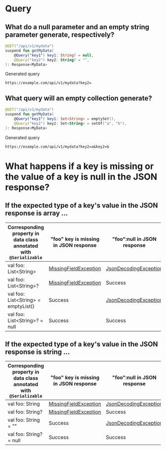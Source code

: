 # Query
## What do a null parameter and an empty string parameter generate, respectively?
```kotlin
@GET("/api/v1/mydata")
suspend fun getMyData(
    @Query("key1") key1: String? = null,
    @Query("key2") key2: String? = "",
): Response<MyData>
```

Generated query
```
https://example.com/api/v1/mydata?key2=
```

## What query will an empty collection generate?
```kotlin
@GET("/api/v1/mydata")
suspend fun getMyData(
    @Query("key1") key1: Set<String> = emptySet(),
    @Query("key2") key2: Set<String> = setOf("a", "b"),
): Response<MyData>
```

Generated query
```
https://example.com/api/v1/mydata?key2=a&key2=b
```

# What happens if a key is missing or the value of a key is null in the JSON response?
## If the expected type of a key's value in the JSON response is array ...
Corresponding property in data class annotated with `@Serializable`|"foo" key is missing in JSON response|"foo":null in JSON response
--|--|--
val foo: List&lt;String>|[MissingFieldException](https://kotlinlang.org/api/kotlinx.serialization/kotlinx-serialization-core/kotlinx.serialization/-missing-field-exception/)|[JsonDecodingException](https://github.com/Kotlin/kotlinx.serialization/blob/master/formats/json/commonMain/src/kotlinx/serialization/json/internal/JsonExceptions.kt#L18-L21)
val foo: List&lt;String>?|[MissingFieldException](https://kotlinlang.org/api/kotlinx.serialization/kotlinx-serialization-core/kotlinx.serialization/-missing-field-exception/)|Success
val foo: List&lt;String> = emptyList()|Success|[JsonDecodingException](https://github.com/Kotlin/kotlinx.serialization/blob/master/formats/json/commonMain/src/kotlinx/serialization/json/internal/JsonExceptions.kt#L18-L21)
val foo: List&lt;String>? = null|Success|Success

## If the expected type of a key's value in the JSON response is string ...
Corresponding property in data class annotated with `@Serializable`|"foo" key is missing in JSON response|"foo":null in JSON response
--|--|--
val foo: String|[MissingFieldException](https://kotlinlang.org/api/kotlinx.serialization/kotlinx-serialization-core/kotlinx.serialization/-missing-field-exception/)|[JsonDecodingException](https://github.com/Kotlin/kotlinx.serialization/blob/master/formats/json/commonMain/src/kotlinx/serialization/json/internal/JsonExceptions.kt#L18-L21)
val foo: String?|[MissingFieldException](https://kotlinlang.org/api/kotlinx.serialization/kotlinx-serialization-core/kotlinx.serialization/-missing-field-exception/)|Success
val foo: String = ""|Success|[JsonDecodingException](https://github.com/Kotlin/kotlinx.serialization/blob/master/formats/json/commonMain/src/kotlinx/serialization/json/internal/JsonExceptions.kt#L18-L21)
val foo: String? = null|Success|Success
